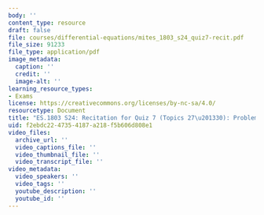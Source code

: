 ```yaml
---
body: ''
content_type: resource
draft: false
file: courses/differential-equations/mites_1803_s24_quiz7-recit.pdf
file_size: 91233
file_type: application/pdf
image_metadata:
  caption: ''
  credit: ''
  image-alt: ''
learning_resource_types:
- Exams
license: https://creativecommons.org/licenses/by-nc-sa/4.0/
resourcetype: Document
title: "ES.1803 S24: Recitation for Quiz 7 (Topics 27\u201330): Problems"
uid: f2ebdc22-4735-4187-a218-f5b606d808e1
video_files:
  archive_url: ''
  video_captions_file: ''
  video_thumbnail_file: ''
  video_transcript_file: ''
video_metadata:
  video_speakers: ''
  video_tags: ''
  youtube_description: ''
  youtube_id: ''
---
```


